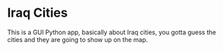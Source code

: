 # Iraq Cities 
This is a GUI Python app, basically about Iraq cities, you gotta guess the cities and they are going to show up on the map.
